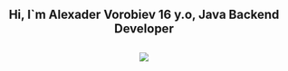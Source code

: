 <h2 align="center" >Hi, I`m Alexader Vorobiev 16 y.o, Java Backend Developer<h2>
<div align="center">
  <img src="https://helloworld.pt/wp-content/uploads/2023/01/hello-world.gif">
</div>


<!--
**SaScp/SaScp** is a ✨ _special_ ✨ repository because its `README.md` (this file) appears on your GitHub profile.

Here are some ideas to get you started:

- 🔭 I’m currently working on ...
- 🌱 I’m currently learning ...
- 👯 I’m looking to collaborate on ...
- 🤔 I’m looking for help with ...
- 💬 Ask me about ...
- 📫 How to reach me: ...
- 😄 Pronouns: ...
- ⚡ Fun fact: ...
-->
